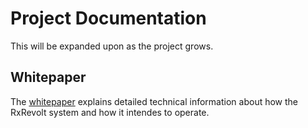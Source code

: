 # Project Documentation

This will be expanded upon as the project grows.

## Whitepaper

The [whitepaper](WHITEPAPER.md) explains detailed technical information about how the RxRevolt system and how it intendes to operate.